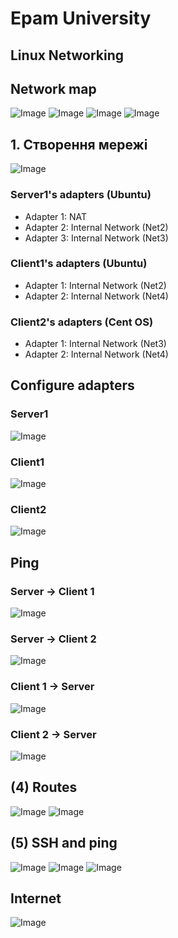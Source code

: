 # Epam University
## Linux Networking

## Network map
![Image](./screenshots/task.png)
![Image](./screenshots/task2.png)
![Image](./screenshots/task3.png)
![Image](./screenshots/task4.png)

## 1. Створення мережі
![Image](./screenshots/net_struct.png)
### Server1's adapters (Ubuntu)
- Adapter 1: NAT
- Adapter 2: Internal Network (Net2)
- Adapter 3: Internal Network (Net3)
### Client1's adapters (Ubuntu)
- Adapter 1: Internal Network (Net2)
- Adapter 2: Internal Network (Net4)
### Client2's adapters (Cent OS)
- Adapter 1: Internal Network (Net3)
- Adapter 2: Internal Network (Net4)

## Configure adapters
### Server1
![Image](./screenshots/server_netplan.png)

### Client1
![Image](./screenshots/client1_netplan.png)

### Client2
![Image](./screenshots/client2_netplan.png)

## Ping
### Server -> Client 1
![Image](./screenshots/ping_server_client1.png)
### Server -> Client 2
![Image](./screenshots/ping_server_client2.png)
### Client 1 -> Server
![Image](./screenshots/ping_client1_server.png)
### Client 2 -> Server
![Image](./screenshots/ping_client2_server.png)

## (4) Routes
![Image](./screenshots/routes.png)
![Image](./screenshots/routes_tracepath.png)

## (5) SSH and ping
![Image](./screenshots/route_big_mask.png)
![Image](./screenshots/ssh.png)
![Image](./screenshots/ssh_connect.png)

## Internet
![Image](./screenshots/inet.png)
